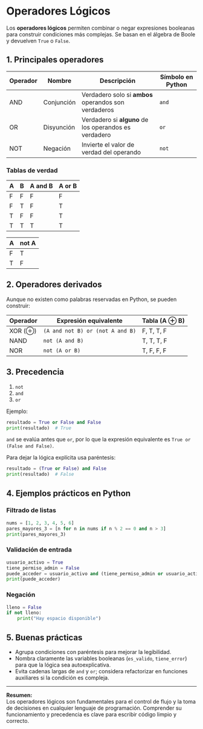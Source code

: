 # Operadores Lógicos

Los **operadores lógicos** permiten combinar o negar expresiones booleanas para construir condiciones más complejas. Se basan en el álgebra de Boole y devuelven `True` o `False`.

## 1. Principales operadores

| Operador | Nombre | Descripción | Símbolo en Python |
|----------|--------|-------------|-------------------|
| AND      | Conjunción | Verdadero solo si **ambos** operandos son verdaderos | `and` |
| OR       | Disyunción | Verdadero si **alguno** de los operandos es verdadero | `or` |
| NOT      | Negación | Invierte el valor de verdad del operando | `not` |

### Tablas de verdad

| A | B | A and B | A or B |
|---|---|---------|--------|
| F | F | F | F |
| F | T | F | T |
| T | F | F | T |
| T | T | T | T |

| A | not A |
|---|-------|
| F | T |
| T | F |

## 2. Operadores derivados

Aunque no existen como palabras reservadas en Python, se pueden construir:

| Operador | Expresión equivalente | Tabla (A ⊕ B) |
|----------|----------------------|---------------|
| XOR (⊕)  | `(A and not B) or (not A and B)` | F, T, T, F |
| NAND     | `not (A and B)` | T, T, T, F |
| NOR      | `not (A or B)`  | T, F, F, F |

## 3. Precedencia

1. `not`
2. `and`
3. `or`

Ejemplo:

```python
resultado = True or False and False
print(resultado)  # True
```

`and` se evalúa antes que `or`, por lo que la expresión equivalente es `True or (False and False)`.

Para dejar la lógica explícita usa paréntesis:

```python
resultado = (True or False) and False
print(resultado)  # False
```

## 4. Ejemplos prácticos en Python

### Filtrado de listas

```python
nums = [1, 2, 3, 4, 5, 6]
pares_mayores_3 = [n for n in nums if n % 2 == 0 and n > 3]
print(pares_mayores_3)
```

### Validación de entrada

```python
usuario_activo = True
tiene_permiso_admin = False
puede_acceder = usuario_activo and (tiene_permiso_admin or usuario_activo)
print(puede_acceder)
```

### Negación

```python
lleno = False
if not lleno:
    print("Hay espacio disponible")
```

## 5. Buenas prácticas

- Agrupa condiciones con paréntesis para mejorar la legibilidad.
- Nombra claramente las variables booleanas (`es_valido`, `tiene_error`) para que la lógica sea autoexplicativa.
- Evita cadenas largas de `and` y `or`; considera refactorizar en funciones auxiliares si la condición es compleja.

---

**Resumen:**  
Los operadores lógicos son fundamentales para el control de flujo y la toma de decisiones en cualquier lenguaje de programación. Comprender su funcionamiento y precedencia es clave para escribir código limpio y correcto.
